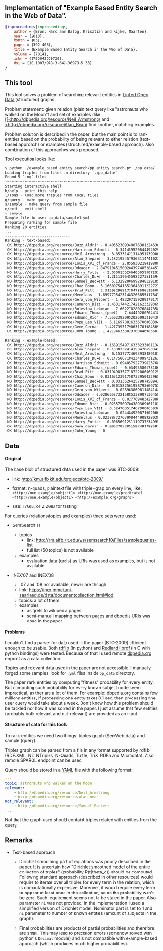 ## Implementation of "Example Based Entity Search in the Web of Data".

```bibtex
@inproceedings{inproceedings,
    author = {Bron, Marc and Balog, Krisztian and Rijke, Maarten},
    year = {2013},
    month = {03},
    pages = {392-403},
    title = {Example Based Entity Search in the Web of Data},
    volume = {7814},
    isbn = {9783642369728},
    doi = {10.1007/978-3-642-36973-5_33}
}
```

## This tool

This tool solves a problem of searching relevant entities in [Linked Open Data](https://lod-cloud.net) (structured) graphs.

Problem statement: given relation (plain text query like "astronauts who walked on the Moon") and set of examples (like [\[\[<<http://dbpedia.org/resource/Neil_Armstrong\>](http://dbpedia.org/resource/Neil_Armstrong) and [<<http://dbpedia.org/resource/Alan_Bean\>](http://dbpedia.org/resource/Alan_Bean) find another, matching examples.

Problem solution is described in the paper, but the main point is to rank entities based on the probability of being relevant to either relation (text-based approach) or examples (structured/example-based approach). Also combination of this approaches was proposed.

Tool execution looks like:
```sh
$ python ./example_based_entity_search/pp_entity_search.py ./pp_data/ --shell
Loading triples from files in directory `./pp_data/`
Found 5 `.nq` files
-~-~-~-~-~-~-~-~-~-~-~-~-~-~-~-~-~-~-~-~-~-~-~-~-~-~-~-~-~-~
Starting interactive shell
h/help - print this help
l/load - load more triples from local files
q/query - make query
s/sample - make query from sample file
e/exit - exit shell
> sample
Sample file to use: pp_data/sample1.yml
Preparing ranking for sample file
Ranking 20 entities
...
------------------------------
Ranking - text-based:
 OK http://dbpedia.org/resource/Buzz_Aldrin - 8.403523093400763812246367990E-30
 OK http://dbpedia.org/resource/Harrison_Schmitt - 6.341459520844494029874975429E-30
 OK http://dbpedia.org/resource/Neil_Armstrong - 3.853314213149515399003529054E-30
 OK http://dbpedia.org/resource/Alan_Shepard - 3.182195457936311474102390319E-30
 NO http://dbpedia.org/resource/Louis_XVI_of_France - 2.855930219419808238422461393E-30
 NO http://dbpedia.org/resource/Odoacer - 2.847910451500284397485284457E-30
 NO http://dbpedia.org/resource/Harry_Potter - 2.080013520648365938729348544E-30
 OK http://dbpedia.org/resource/Charles_Duke - 1.211139645598227351159427758E-30
 NO http://dbpedia.org/resource/Samuel_Beckett - 5.132920069928481291855411872E-31
 NO http://dbpedia.org/resource/Chaz_Bono - 3.166097541652364891122272746E-31
 NO http://dbpedia.org/resource/Brad_Pitt - 2.312952965173047858611960955E-31
 NO http://dbpedia.org/resource/Menelaus - 1.699779542314832638553178478E-31
 NO http://dbpedia.org/resource/Gero_von_Wilpert - 1.483207159209379175098285078E-31
 NO http://dbpedia.org/resource/Cameron_Diaz - 1.463174421742162322936943486E-31
 NO http://dbpedia.org/resource/Bolesław_Leśmian - 7.662270280768847858922275770E-32
 NO http://dbpedia.org/resource/Edward_Thomas_(poet) - 7.644492007044185460333287629E-32
 NO http://dbpedia.org/resource/Edmund_Rich - 7.550239209520260932104305842E-32
 NO http://dbpedia.org/resource/Pope_Leo_VIII - 5.116978826336706868394768505E-32
 OK http://dbpedia.org/resource/Gene_Cernan - 1.427739517906317019845690401E-32
 OK http://dbpedia.org/resource/John_Young - 1.421946338029700446985601333E-32
------------------------------
Ranking - example-based:
 OK http://dbpedia.org/resource/Buzz_Aldrin - 0.1669154971633323380113466732
 OK http://dbpedia.org/resource/Alan_Shepard - 0.1630337414153478650343386106
 OK http://dbpedia.org/resource/Neil_Armstrong - 0.1537772469393848910122424631
 OK http://dbpedia.org/resource/Charles_Duke - 0.1475067184234099731263063610
 OK http://dbpedia.org/resource/Harrison_Schmitt - 0.09405792773962376828904150500
 NO http://dbpedia.org/resource/Edward_Thomas_(poet) - 0.03493580173186025679307255896
 NO http://dbpedia.org/resource/Brad_Pitt - 0.03194983577187220065691251122
 NO http://dbpedia.org/resource/Chaz_Bono - 0.03165123917587339504329650644
 NO http://dbpedia.org/resource/Samuel_Beckett - 0.03135264257987458942968050166
 NO http://dbpedia.org/resource/Cameron_Diaz - 0.03015825619587936697521648255
 NO http://dbpedia.org/resource/Gero_von_Wilpert - 0.02896386981188414452075246342
 NO http://dbpedia.org/resource/Odoacer - 0.02866527321588533890713645864
 NO http://dbpedia.org/resource/Louis_XVI_of_France - 0.02776948342788892206628844431
 NO http://dbpedia.org/resource/Edmund_Rich - 0.02657509704389369961182442520
 NO http://dbpedia.org/resource/Pope_Leo_VIII - 0.02478351746790086593012839653
 NO http://dbpedia.org/resource/Bolesław_Leśmian - 0.02448492087190206031651239176
 NO http://dbpedia.org/resource/Menelaus - 0.02388772767990444908928038220
 NO http://dbpedia.org/resource/Harry_Potter - 0.006569125111973723499552105106
 OK http://dbpedia.org/resource/Gene_Cernan - 0.006270528515974917885936100328
 OK http://dbpedia.org/resource/John_Young - 0
```

## Data
#### Original
The base blob of structured data used in the paper was BTC-2009:

  * link: http://km.aifb.kit.edu/projects/btc-2009/
    
  * format: n-quads, plaintext file with triple+grap on every line, like:
    `<http://one.example/subject1> <http://one.example/predicate1 <http://one.example/object1> <http://example.org/graph3> .`
    
  * size: 17GiB, or 2.2GiB for testing

For queries (relations/topics and examples) three sets were used:

  * SemSearch'11
  
      * topics
          * link: http://km.aifb.kit.edu/ws/semsearch10/Files/samplequeries-list
          * full list (50 topics) is not available
      * examples
          * evaluation data (qrels) as URIs was used as examples, but is not available

  * INEX’07 and INEX’08
    
      * '07 and '08 not available, newer are though
      * link: https://inex.mmci.uni-saarland.de/data/documentcollection.html#lod
      * topics: a lot of them
      * examples
          * as qrels to wikipedia pages
          * semi-manuall mapping between pages and dbpedia URIs was done in the paper

#### Problems
I couldn't find a parser for data used in the paper (BTC-2009) efficient enough to be usable. Both [rdflib](https://github.com/RDFLib/rdflib) (in python) and [Redland librdf](http://librdf.org/) (in C with python bindings) were tested. Because of that I used remote [dbpedia.org](https://dbpedia.org/sparql) enpoint as a data collection.

Topics and relevant data used in the paper are not accessible. I manually forged some samples: look for `.yml` files inside `pp_data` directory.

The paper rank entities by computing "fitness" probability for every entity. But computing such probability for every known subject node seem impractical, as ther are a lot of them. For example: dbpedia.org contains few millions entities, if processing one entity takes 0.1 sec, then processing one user query would take about a week. Don't know how this problem should be tackled nor how it was solved in the paper. I just assume that few entities (probably both relevant and not-relevant) are provided as an input. 

#### Structure of data for this tools 

To rank entities we need two things: triples graph (SemWeb data) and sample (query).

Triples graph can be parsed from a file in any format supported by rdflib (RDF/XML, N3, NTriples, N-Quads, Turtle, TriX, RDFa and Microdata). Also remote SPARQL endpoint can be used.

Query should be stored in a [YAML](https://yaml.org/) file with the following format:
```yaml
---
topic: astronauts who walked on the Moon
relevant:
    - http://dbpedia.org/resource/Neil_Armstrong
    - http://dbpedia.org/resource/Alan_Bean
not_relevant:
    - http://dbpedia.org/resource/Samuel_Beckett
...
```

Not that the graph used should containt triples related with entities from the query.

## Remarks
* Text-based approach

  * Dirichlet smoothing part of equations was poorly described in the paper. It is uncertain how "Dirichlet smoothed model of the entire collection of triples" (probability P(t|theta_c)) should be computed. Following standard approach (described in other resources) would require to iterate over all triples for every term in the relation, which is computationally expensive. Moreover, it would require every term to appear at least once in the collection, so as the probability won't be zero. Such requirement seems not to be stated in the paper. Also parameter `ni` was not provided.
  In the implementation I used a simplified version of Dirichlet model. Nominator part is set to 1 and `ni` parameter to number of known entities (amount of subjects in the graph).

  * Final probabilities are products of partial probabilities and therefore are small. This may lead to precision errors (somehow solved with python's `Decimal` module) and is not compatible with example-based approach (which produces much higher probabilities).

